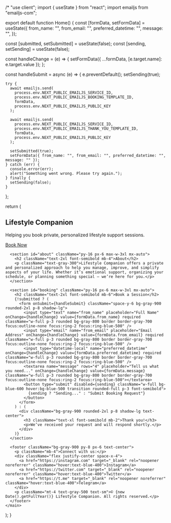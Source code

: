 /*
"use client";
import { useState } from "react";
import emailjs from "emailjs-com";

export default function Home() {
  const [formData, setFormData] = useState({
    from_name: "",
    from_email: "",
    preferred_datetime: "",
    message: "",
  });

  const [submitted, setSubmitted] = useState(false);
  const [sending, setSending] = useState(false);

  const handleChange = (e) => {
    setFormData({ ...formData, [e.target.name]: e.target.value });
  };

  const handleSubmit = async (e) => {
    e.preventDefault();
    setSending(true);

    try {
      await emailjs.send(
        process.env.NEXT_PUBLIC_EMAILJS_SERVICE_ID,
        process.env.NEXT_PUBLIC_EMAILJS_BOOKING_TEMPLATE_ID,
        formData,
        process.env.NEXT_PUBLIC_EMAILJS_PUBLIC_KEY
      );

      await emailjs.send(
        process.env.NEXT_PUBLIC_EMAILJS_SERVICE_ID,
        process.env.NEXT_PUBLIC_EMAILJS_THANK_YOU_TEMPLATE_ID,
        formData,
        process.env.NEXT_PUBLIC_EMAILJS_PUBLIC_KEY
      );

      setSubmitted(true);
      setFormData({ from_name: "", from_email: "", preferred_datetime: "", message: "" });
    } catch (err) {
      console.error(err);
      alert("Something went wrong. Please try again.");
    } finally {
      setSending(false);
    }
  };

  return (
    <main className="bg-black text-white min-h-screen font-sans">
      <section className="h-screen flex flex-col justify-center items-center text-center px-4">
        <h1 className="text-4xl font-bold mb-4">Lifestyle Companion</h1>
        <p className="text-lg text-gray-400 max-w-xl">Helping you book private, personalized lifestyle support sessions.</p>
        <a href="#booking" className="mt-8 px-6 py-3 bg-blue-600 rounded-full hover:bg-blue-500 transition-all">Book Now</a>
      </section>

      <section id="about" className="py-16 px-6 max-w-3xl mx-auto">
        <h2 className="text-2xl font-semibold mb-4">About</h2>
        <p className="text-gray-300">Lifestyle Companion offers a private and personalized approach to help you manage, improve, and simplify aspects of your life. Whether it’s emotional support, organizing your schedule, or planning something special — we’re here for you.</p>
      </section>

      <section id="booking" className="py-16 px-6 max-w-3xl mx-auto">
        <h2 className="text-2xl font-semibold mb-6">Book a Session</h2>
        {!submitted ? (
          <form onSubmit={handleSubmit} className="space-y-6 bg-gray-900 rounded-2xl p-8 shadow-lg">
            <input type="text" name="from_name" placeholder="Full Name" onChange={handleChange} value={formData.from_name} required className="w-full p-3 rounded bg-gray-800 border border-gray-700 focus:outline-none focus:ring-2 focus:ring-blue-500" />
            <input type="email" name="from_email" placeholder="Email Address" onChange={handleChange} value={formData.from_email} required className="w-full p-3 rounded bg-gray-800 border border-gray-700 focus:outline-none focus:ring-2 focus:ring-blue-500" />
            <input type="datetime-local" name="preferred_datetime" onChange={handleChange} value={formData.preferred_datetime} required className="w-full p-3 rounded bg-gray-800 border border-gray-700 focus:outline-none focus:ring-2 focus:ring-blue-500" />
            <textarea name="message" rows="4" placeholder="Tell us what you need..." onChange={handleChange} value={formData.message} className="w-full p-3 rounded bg-gray-800 border border-gray-700 focus:outline-none focus:ring-2 focus:ring-blue-500"></textarea>
            <button type="submit" disabled={sending} className="w-full bg-blue-600 hover:bg-blue-500 transition rounded-full p-3 font-semibold">
              {sending ? "Sending..." : "Submit Booking Request"}
            </button>
          </form>
        ) : (
          <div className="bg-gray-900 rounded-2xl p-8 shadow-lg text-center">
            <h3 className="text-xl font-semibold mb-2">Thank you!</h3>
            <p>We’ve received your request and will respond shortly.</p>
          </div>
        )}
      </section>

      <footer className="bg-gray-900 py-8 px-6 text-center">
        <p className="mb-4">Connect with us:</p>
        <div className="flex justify-center space-x-4">
          <a href="https://instagram.com" target="_blank" rel="noopener noreferrer" className="hover:text-blue-400">Instagram</a>
          <a href="https://twitter.com" target="_blank" rel="noopener noreferrer" className="hover:text-blue-400">Twitter</a>
          <a href="https://t.me" target="_blank" rel="noopener noreferrer" className="hover:text-blue-400">Telegram</a>
        </div>
        <p className="mt-4 text-gray-500 text-sm">© {new Date().getFullYear()} Lifestyle Companion. All rights reserved.</p>
      </footer>
    </main>
  );
}
